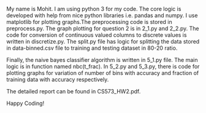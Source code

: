 My name is Mohit. I am using python 3 for my code. The core logic is developed with help from nice python libraries i.e. pandas and numpy. I use matplotlib for plotting graphs.The preprocessing code is stored in preprocess.py. The graph plotting for question 2 is in 2_1.py and 2_2.py. The code for conversion of continuous valued columns to discrete values is written in discretize.py. The split.py file has logic for splitting the data stored in data-binned.csv file to training and testing dataset in 80-20 ratio.

Finally, the naive bayes classifier algorithm is written in 5_1.py file. The main logic is in function named nbc(t_frac). In 5_2.py and 5_3.py, there is code for plotting graphs for variation of number of bins with accuracy and fraction of training data with accuracy respectively.

The detailed report can be found in CS573_HW2.pdf.

Happy Coding!